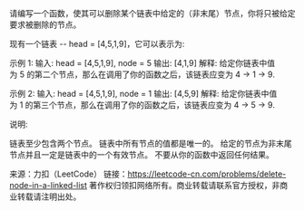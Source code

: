 请编写一个函数，使其可以删除某个链表中给定的（非末尾）节点，你将只被给定要求被删除的节点。

现有一个链表 -- head = [4,5,1,9]，它可以表示为:


示例 1:
输入: head = [4,5,1,9], node = 5
输出: [4,1,9]
解释: 给定你链表中值为 5 的第二个节点，那么在调用了你的函数之后，该链表应变为 4 -> 1 -> 9.

示例 2:
输入: head = [4,5,1,9], node = 1
输出: [4,5,9]
解释: 给定你链表中值为 1 的第三个节点，那么在调用了你的函数之后，该链表应变为 4 -> 5 -> 9.

说明:

链表至少包含两个节点。
链表中所有节点的值都是唯一的。
给定的节点为非末尾节点并且一定是链表中的一个有效节点。
不要从你的函数中返回任何结果。

来源：力扣（LeetCode）
链接：https://leetcode-cn.com/problems/delete-node-in-a-linked-list
著作权归领扣网络所有。商业转载请联系官方授权，非商业转载请注明出处。